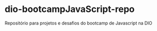 # dio-bootcampJavaScript-repo
Repositório para projetos e desafios do bootcamp de Javascript na DIO
